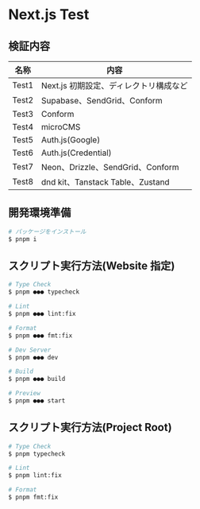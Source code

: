 # Next.js Test

## 検証内容

| 名称  | 内容                                   |
| ----- | -------------------------------------- |
| Test1 | Next.js 初期設定、ディレクトリ構成など |
| Test2 | Supabase、SendGrid、Conform            |
| Test3 | Conform                                |
| Test4 | microCMS                               |
| Test5 | Auth.js(Google)                        |
| Test6 | Auth.js(Credential)                    |
| Test7 | Neon、Drizzle、SendGrid、Conform       |
| Test8 | dnd kit、Tanstack Table、Zustand       |

## 開発環境準備

```bash
# パッケージをインストール
$ pnpm i
```

## スクリプト実行方法(Website 指定)

```bash
# Type Check
$ pnpm ●●● typecheck

# Lint
$ pnpm ●●● lint:fix

# Format
$ pnpm ●●● fmt:fix

# Dev Server
$ pnpm ●●● dev

# Build
$ pnpm ●●● build

# Preview
$ pnpm ●●● start
```

## スクリプト実行方法(Project Root)

```bash
# Type Check
$ pnpm typecheck

# Lint
$ pnpm lint:fix

# Format
$ pnpm fmt:fix
```
